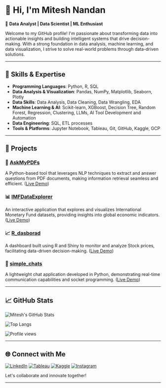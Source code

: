 # 👋 Hi, I'm Mitesh Nandan

🎯 **Data Analyst | Data Scientist | ML Enthusiast**

Welcome to my GitHub profile! I'm passionate about transforming data into actionable insights and building intelligent systems that drive decision-making. With a strong foundation in data analysis, machine learning, and data visualization, I strive to solve real-world problems through data-driven solutions.

---

## 🧠 Skills & Expertise

- **Programming Languages**: Python, R, SQL
- **Data Analysis & Visualization**: Pandas, NumPy, Matplotlib, Seaborn, Plotly
- **Data Skills**: Data Analysis, Data Cleaning, Data Wrangling, EDA
- **Machine Learning & AI**: Scikit-learn, XGBoost, Decision Tree, Random Forest, Regression, Clustering, LLMs, AI Tool Development and Automation
- **Data Engineering**: SQL, ETL processes
- **Tools & Platforms**: Jupyter Notebook, Tableau, Git, GitHub, Kaggle, GCP

---

## 🚀 Projects

### 📄 [AskMyPDFs](https://github.com/mforker/AskMyPDFs)
A Python-based tool that leverages NLP techniques to extract and answer questions from PDF documents, making information retrieval seamless and efficient.
([Live Demo](https://askmypdfs.streamlit.app/))

### 📊 [IMFDataExplorer](https://github.com/mforker/IMFDataExplorer)
An interactive application that explores and visualizes International Monetary Fund datasets, providing insights into global economic indicators.
([Live Demo](https://imfdataexplorer.streamlit.app/))

### 📈 [R_dasborad](https://github.com/mforker/R_dasborad)
A dashboard built using R and Shiny to monitor and analyze Stock prices, facilitating data-driven decision-making.
([Live Demo](https://dfg7n7-mitesh-nandan.shinyapps.io/portfolio/))

### 💬 [simple_chats](https://github.com/mforker/simple_chats)
A lightweight chat application developed in Python, demonstrating real-time communication capabilities and socket programming.
([Live Demo](https://simplechats.streamlit.app/))

---

## 📈 GitHub Stats

![Mitesh's GitHub Stats](https://github-readme-stats.vercel.app/api?username=mforker&show_icons=true&theme=radical)

![Top Langs](https://github-readme-stats.vercel.app/api/top-langs/?username=mforker&layout=compact&theme=radical)

![Profile views](https://komarev.com/ghpvc/?username=mforker&color=blue)

---

## 🌐 Connect with Me

[![LinkedIn](https://img.shields.io/badge/LinkedIn-0077B5?style=for-the-badge&logo=linkedin&logoColor=white)](https://www.linkedin.com/in/mitesh-nandan) [![Tableau](https://img.shields.io/badge/Tableau-E97627?style=for-the-badge&logo=tableau&logoColor=white)](https://public.tableau.com/app/profile/mitesh.nandan) 
[![Kaggle](https://img.shields.io/badge/Kaggle-white?style=for-the-badge&logo=kaggle&logoColor=blue&color=f9f9f9)](https://www.kaggle.com/miteshnandan) [![Instagram](https://img.shields.io/badge/Instagram-E1306C?style=for-the-badge&logo=instagram&logoColor=white)](https://www.instagram.com/its.all.nostalgic/)

Let's collaborate and innovate together!

---